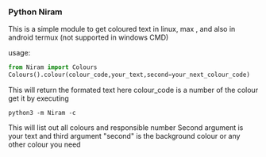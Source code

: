 ### Python Niram

This is a simple module to get coloured text in linux, max , and also in android termux (not supported in windows CMD)

usage:
```python
from Niram import Colours
Colours().colour(colour_code,your_text,second=your_next_colour_code)
```
This will return the formated text
here colour_code is a number of the colour get it by executing
```console
python3 -m Niram -c
```
This will list out all colours and responsible number
Second argument is your text and third argument "second" is the background colour or any other colour you need 